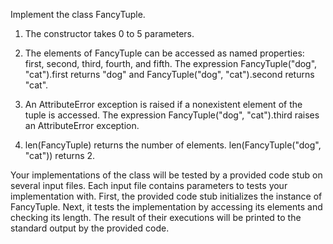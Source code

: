 Implement the class FancyTuple. 

1. The constructor takes 0 to 5 parameters. 

2. The elements of FancyTuple can be accessed as named properties: first, second, third, fourth, and fifth. 
The expression FancyTuple("dog", "cat").first returns "dog" and FancyTuple("dog", "cat").second returns "cat". 

3. An AttributeError exception is raised if a nonexistent element of the tuple is accessed. 
The expression FancyTuple("dog", "cat").third raises an AttributeError exception. 

4. len(FancyTuple) returns the number of elements. len(FancyTuple("dog", "cat")) returns 2. 

  

Your implementations of the class will be tested by a provided code stub on several input files. 
Each input file contains parameters to tests your implementation with. First, the provided code stub initializes the instance of FancyTuple.
Next, it tests the implementation by accessing its elements and checking its length. 
The result of their executions will be printed to the standard output by the provided code. 